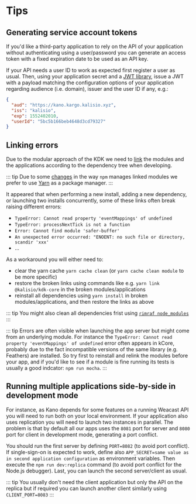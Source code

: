 # Tips

## Generating service account tokens

If you'd like a third-party application to rely on the API of your application without authenticating using a user/password you can generate an access token with a fixed expiration date to be used as an API key.

If your API needs a user ID to work as expected first register a user as usual. Then, using your application secret and a [JWT library](https://jwt.io/), issue a JWT with a payload matching the configuration options of your application regarding audience (i.e. domain), issuer and the user ID if any, e.g.:
```json
{
  "aud": "https://kano.kargo.kalisio.xyz",
  "iss": "kalisio",
  "exp": 1552402010,
  "userId": "5bc5b166beb4648d3cd79327"
}
```

## Linking errors

Due to the modular approach of the KDK we need to [link](https://medium.com/@alexishevia/the-magic-behind-npm-link-d94dcb3a81af) the modules and the applications according to the dependency tree when developing.

::: tip
Due to some [changes](http://codetunnel.io/npm-5-changes-to-npm-link/) in the way `npm` manages linked modules we prefer to use [Yarn](https://yarnpkg.com) as a package manager.
:::

It appeared that when performing a new install, adding a new dependency, or launching two installs concurrently, some of these links often break raising different errors:
* `TypeError: Cannot read property 'eventMappings' of undefined`
* `TypeError: processNextTick is not a function`
* `Error: Cannot find module 'safer-buffer'`
* `An unexpected error occurred: "ENOENT: no such file or directory, scandir 'xxx'`
* ...

As a workaround you will either need to:
* clear the yarn cache `yarn cache clean` (or `yarn cache clean module` to be more specific)
* restore the broken links using commands like e.g. `yarn link @kalisio/kdk-core` in the broken modules/applications
* reinstall all dependencies using `yarn install` in broken modules/applications, and then restore the links as above

::: tip
You might also clean all dependencies frist using [`rimraf node_modules`](http://www.nikola-breznjak.com/blog/javascript/nodejs/how-to-delete-node_modules-folder-on-windows-machine/) 
:::

::: tip
Errors are often visible when launching the app server but might come from an underlying module. For instance the `TypeError: Cannot read property 'eventMappings' of undefined` error often appears in kCore, probably due to the fact incompatible versions of the same library (e.g. Feathers) are installed. So try first to reinstall and relink the modules before your app, and if you'd like to see if a module is fine running its tests is usually a good indcator: `npm run mocha`.
:::

## Running multiple applications side-by-side in development mode

For instance, as Kano depends for some features on a running Weacast API you will need to run both on your local environment. If your application also uses replication you will need to launch two instances in parallel. The problem is that by default all our apps uses the `8081` port for server and `8080` port for client in development mode, generating a port conflict.

You should run the first server by defining `PORT=8082` (to avoid port conflict). If single-sign-on is expected to work, define also `APP_SECRET=same value as in second application configuration` as environment variables. Then execute the `npm run dev:replica` command (to avoid port conflict for the Node.js debugger). Last, you can launch the second server/client as usual.

::: tip
You usually don't need the client application but only the API on the replica but if required you can launch another client similarly using `CLIENT_PORT=8083`
:::